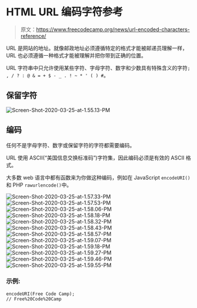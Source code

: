 # HTML URL 编码字符参考

> 原文：<https://www.freecodecamp.org/news/url-encoded-characters-reference/>

URL 是网站的地址。就像邮政地址必须遵循特定的格式才能被邮递员理解一样，URL 也必须遵循一种格式才能被理解并把你带到正确的位置。

URL 字符串中只允许使用某些字符、字母字符、数字和少数具有特殊含义的字符`; , / ? : @ & = + $ - _ . ! ~ * ' ( ) #`。

## 保留字符

![Screen-Shot-2020-03-25-at-1.55.13-PM](img/b82421f5d107d5508d62dd272723bda9.png)

## 编码

任何不是字母字符、数字或保留字符的字符都需要编码。

URL 使用 ASCII(“美国信息交换标准码”)字符集，因此编码必须是有效的 ASCII 格式。

大多数 web 语言中都有函数来为你做这种编码，例如在 JavaScript `encodeURI()`和 PHP `rawurlencode()`中。

![Screen-Shot-2020-03-25-at-1.57.33-PM](img/3d4eb6528dbf7adcc337a96caaa1ba08.png)![Screen-Shot-2020-03-25-at-1.57.53-PM](img/1c51ba68c795f242f3404f227cf0a798.png)![Screen-Shot-2020-03-25-at-1.58.06-PM](img/604c817d28b02b527f8a0e8762a0f458.png)![Screen-Shot-2020-03-25-at-1.58.18-PM](img/57ca68ef4ab6f5915485f7ed24ef5b58.png)![Screen-Shot-2020-03-25-at-1.58.32-PM](img/eb0d720256c9e194ee3239b21d65efda.png)![Screen-Shot-2020-03-25-at-1.58.43-PM](img/b162433aa18934040b626d64699ae507.png)![Screen-Shot-2020-03-25-at-1.58.57-PM](img/e16c834e5abe990d97ff6c7f7bd0428d.png)![Screen-Shot-2020-03-25-at-1.59.07-PM](img/f9a66100ac301baf2d74e3dcdfe3bc5c.png)![Screen-Shot-2020-03-25-at-1.59.18-PM](img/27b58168fc143a64afd2d87079a50ac4.png)![Screen-Shot-2020-03-25-at-1.59.27-PM](img/dbf7462f7a39a38ec243d62db52bdcb1.png)![Screen-Shot-2020-03-25-at-1.59.46-PM](img/2fc3d33a5cfded2fc80715642d6aa24b.png)![Screen-Shot-2020-03-25-at-1.59.55-PM](img/ac51985d2ff28aaea21a55322e654a79.png)

### 示例:

```
encodeURI(Free Code Camp);
// Free%20Code%20Camp
```